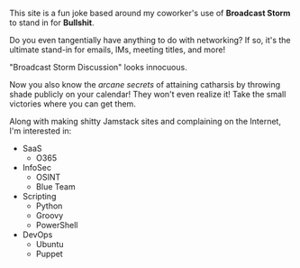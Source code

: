 This site is a fun joke based around my coworker's use of **Broadcast Storm** to stand in for **Bullshit**.

Do you even tangentially have anything to do with networking?
If so, it's the ultimate stand-in for emails, IMs, meeting titles, and more!

"Broadcast Storm Discussion" looks innocuous.

Now you also know the _arcane secrets_ of attaining catharsis by throwing shade publicly on your calendar!
They won't even realize it! Take the small victories where you can get them.

Along with making shitty Jamstack sites and complaining on the Internet, I'm interested in:

- SaaS
    - O365
- InfoSec
    - OSINT
    - Blue Team
- Scripting
    - Python
    - Groovy
    - PowerShell
- DevOps
    - Ubuntu
    - Puppet


